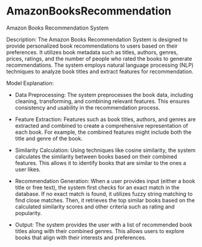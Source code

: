 # AmazonBooksRecommendation


Amazon Books Recommendation System

Description:
The Amazon Books Recommendation System is designed to provide personalized book recommendations to users based on their preferences. It utilizes book metadata such as titles, authors, genres, prices, ratings, and the number of people who rated the books to generate recommendations. The system employs natural language processing (NLP) techniques to analyze book titles and extract features for recommendation.

Model Explanation:

-  Data Preprocessing: The system preprocesses the book data, including cleaning, transforming, and combining relevant features. This ensures consistency and usability in the recommendation process.

-  Feature Extraction: Features such as book titles, authors, and genres are extracted and combined to create a comprehensive representation of each book. For example, the combined features might include both the title and genre of the book.

-  Similarity Calculation: Using techniques like cosine similarity, the system calculates the similarity between books based on their combined features. This allows it to identify books that are similar to the ones a user likes.

-  Recommendation Generation: When a user provides input (either a book title or free text), the system first checks for an exact match in the database. If no exact match is found, it utilizes fuzzy string matching to find close matches. Then, it retrieves the top similar books based on the calculated similarity scores and other criteria such as rating and popularity.

-  Output: The system provides the user with a list of recommended book titles along with their combined genres. This allows users to explore books that align with their interests and preferences.
